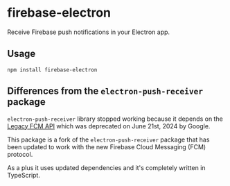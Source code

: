 # firebase-electron

Receive Firebase push notifications in your Electron app.

## Usage

```
npm install firebase-electron
```

## Differences from the `electron-push-receiver` package

`electron-push-receiver` library stopped working because it depends on the [Legacy FCM API](https://firebase.google.com/docs/cloud-messaging/migrate-v1) which was deprecated on June 21st, 2024 by Google.

This package is a fork of the `electron-push-receiver` package that has been updated to work with the new Firebase Cloud Messaging (FCM) protocol.

As a plus it uses updated dependencies and it's completely written in TypeScript.
